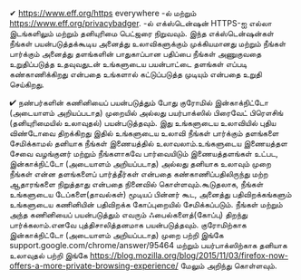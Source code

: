 


✔ https://www.eff.org/https everywhere -ல் மற்றும் https://www.eff.org/privacybadger. -ல் எக்ஸ்டென்ஷன்  HTTPS-ஐ எல்லா இடங்களிலும் மற்றும் தனியுரிமை பெட்ஜரை நிறுவவும். இந்த எக்ஸ்டென்ஷன்கள் நீங்கள் பயன்படுத்தக்கூடிய அனைத்து உலாவிகளுக்கும் முக்கியமானது மற்றும் நீங்கள் பார்க்கும் அனைத்து தளங்களின் பாதுகாப்பான பதிப்பை நீங்கள் அணுகுவதை உறுதிப்படுத்த உதவுவதுடன் உங்களுடைய பயன்பாட்டை தளங்கள் எப்படி கண்காணிக்கிறது என்பதை உங்களால் கட்டுப்படுத்த முடியும் என்பதை உறுதி செய்கிறது. 

✔  நண்பர்களின் கணினியைப் பயன்படுத்தும் போது குரோமில் இன்காக்நிட்டோ (அடையாளம் அறியப்படாத) முறையில் அல்லது பயர்பாக்ஸில் பிரைவேட் பிரௌசிங் (தனியுரிமையில் உலாவுதல்) பயன்படுத்தவும். இது உங்களுடைய உலாவியில் புதிய விண்டோவை திறக்கிறது இதில் உங்களுடைய உலாவி நீங்கள் பார்க்கும் தளங்களை சேமிக்காமல் தனியாக நீங்கள் இணையத்தில் உலாவலாம்.உங்களுடைய இணையத்தள சேவை வழங்குனர் மற்றும் நீங்களாகவே பார்வையிடும் இணையத்தளங்கள் உட்பட, இன்காக்நிட்டோ (அடையாளம் அறியப்படாத) அல்லது தனியாக உலாவும் முறை நீங்கள் என்ன தளங்களைப் பார்த்தீர்கள் என்பதை கண்காணிப்பதிலிருந்து மற்ற ஆதாரங்களை நிறுத்தாது என்பதை நினைவில் கொள்ளவும்.கூடுதலாக, நீங்கள் உங்களுடைய டேப்களை(தாவல்கள்) மூடியப் பின்னர் கூட, அனைத்து பதிவிறக்கங்களும் உங்களுடைய கணினியின் பதிவிறக்க கோப்புறையில் சேமிக்கப்படும். நீங்கள் மற்றும் அந்த கணினியைப் பயன்படுத்தும் எவரும் ஃபைல்களைத்(கோப்பு) திறந்து பார்க்கலாம்.எனவே புத்திசாலித்தனமாக பயன்படுத்தவும். குரோமிற்காக இன்காக்நிட்டோ (அடையாளம் அறியப்படாத) முறை பற்றி இங்கே support.google.com/chrome/answer/95464  மற்றும் பயர்பாக்ஸிற்காக தனியாக உலாவுதல் பற்றி இங்கே https://blog.mozilla.org/blog/2015/11/03/firefox-now-offers-a-more-private-browsing-experience/ மேலும் அறிந்து கொள்ளவும்.